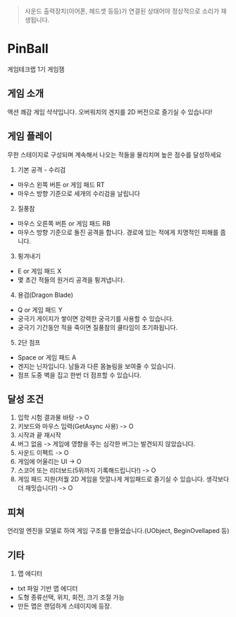 > 사운드 출력장치(이어폰, 헤드셋 등등)가 연결된 상태어야 정상적으로 소리가 재생됩니다.

# PinBall
게임테크랩 1기 게임잼

## 게임 소개
액션 쾌감 게임 샥샥입니다.
오버워치의 겐지를 2D 버전으로 즐기실 수 있습니다!

## 게임 플레이
무한 스테이지로 구성되며 계속해서 나오는 적들을 물리치며 높은 점수를 달성하세요

1. 기본 공격 - 수리검 
- 마우스 왼쪽 버튼 or 게임 패드 RT
- 마우스 방향 기준으로 세개의 수리검을 날립니다

2. 질풍참
- 마우스 오른쪽 버튼 or 게임 패드 RB
- 마우스 방향 기준으로 돌진 공격을 합니다. 경로에 있는 적에게 치명적인 피해를 줍니다.

3. 튕겨내기
- E or 게임 패드 X
- 몇 초간 적들의 원거리 공격을 튕겨냅니다.

4. 용검(Dragon Blade)
- Q or 게임 패드 Y
- 궁극기 게이지가 쌓이면 강력한 궁극기를 사용할 수 있습니다.
- 궁극기 기간동안 적을 죽이면 질풍참의 쿨타임이 초기화됩니다.

5. 2단 점프
- Space or 게임 패드 A
- 겐지는 닌자입니다. 남들과 다른 몸놀림을 보여줄 수 있습니다.
- 점프 도중 벽을 집고 한번 더 점프할 수 있습니다. 

## 달성 조건 

1. 입학 시험 결과물 바탕 -> O
2. 키보드와 마우스 입력(GetAsync 사용) -> O
3. 시작과 끝 재시작
4. 버그 없음 -> 게임에 영향을 주는 심각한 버그는 발견되지 않았습니다.
5. 사운드 이펙트 -> O
6. 게임에 어울리는 UI -> O
7. 스코어 또는 리더보드(5위까지 기록해드립니다!) -> O
8. 게임 패드 지원(저퀄 2D 게임을 맛깔나게 게임패드로 즐기실 수 있습니다. 생각보다 더 재밋습니다!)  -> O

## 피쳐
언리얼 엔진을 모델로 하여 게임 구조를 만들었습니다.(UObject, BeginOvellaped 등)

## 기타
1. 맵 에디터
- txt 파일 기반 맵 에디터
- 도형 종류선택, 위치, 회전, 크기 조절 가능
- 만든 맵은 랜덤하게 스테이지에 등장.
